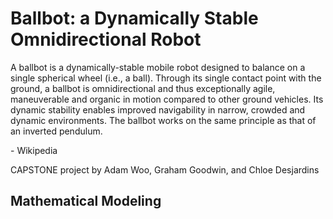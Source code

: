 # Ballbot: a Dynamically Stable Omnidirectional Robot

A ballbot is a dynamically-stable mobile robot designed to balance on a single spherical wheel (i.e., a ball). Through its single contact point with the ground, a ballbot is omnidirectional and thus exceptionally agile, maneuverable and organic in motion compared to other ground vehicles. Its dynamic stability enables improved navigability in narrow, crowded and dynamic environments. The ballbot works on the same principle as that of an inverted pendulum.

\- Wikipedia

CAPSTONE project by Adam Woo, Graham Goodwin, and Chloe Desjardins

## Mathematical Modeling
